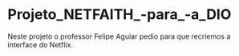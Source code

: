 # Projeto_NETFAITH_-para_-a_DIO
Neste projeto o professor Felipe Aguiar pedio para que recriemos a interface do Netflix.
